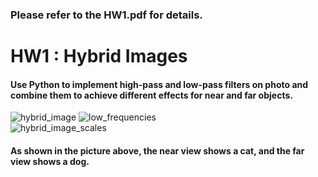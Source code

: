 ### Please refer to the HW1.pdf for details.

# **HW1 : Hybrid Images**  

  #### Use Python to implement high-pass and low-pass filters on photo and combine them to achieve different effects for near and far objects.  
![hybrid_image](https://github.com/user-attachments/assets/0ed629cd-6d24-4055-a3af-66ba32a20800) 
![low_frequencies](https://github.com/user-attachments/assets/bb15fa33-cf96-43b1-b9cd-d7dfc18d3c80)  
![hybrid_image_scales](https://github.com/user-attachments/assets/b917d54e-a13e-48fc-b0bc-0c2add90a7cc)  

#### As shown in the picture above, the near view shows a cat, and the far view shows a dog.
